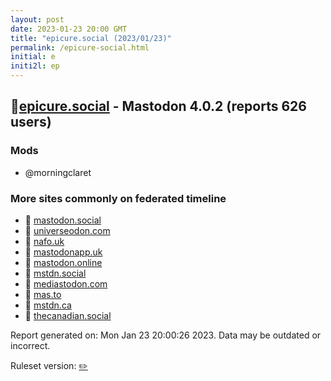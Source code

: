 ```yaml
---
layout: post
date: 2023-01-23 20:00 GMT
title: "epicure.social (2023/01/23)"
permalink: /epicure-social.html
initial: e
initi2l: ep
---
```


## 🐘[epicure.social](https://epicure.social) - Mastodon 4.0.2 (reports 626 users)

### Mods
 * @morningclaret

### More sites commonly on federated timeline

* 🐘 [mastodon.social](/mastodon-social.html)
* 🐘 [universeodon.com](/universeodon-com.html)
* 🐘 [nafo.uk](/nafo-uk.html)
* 🐘 [mastodonapp.uk](/mastodonapp-uk.html)
* 🐘 [mastodon.online](/mastodon-online.html)
* 🐘 [mstdn.social](/mstdn-social.html)
* 🐘 [mediastodon.com](/mediastodon-com.html)
* 🐘 [mas.to](/mas-to.html)
* 🐘 [mstdn.ca](/mstdn-ca.html)
* 🐘 [thecanadian.social](/thecanadian-social.html)

Report generated on: Mon Jan 23 20:00:26 2023. Data may be outdated or incorrect.

Ruleset version: [✏️](/version-pencil)
